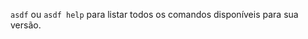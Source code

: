 <!--
    single source of truth.
    import commands list from master branch of repo.
    not amenable to docs supporting git refs. Solution to be determined.
 -->

`asdf` ou `asdf help` para listar todos os comandos disponíveis para sua versão.

[](https://raw.githubusercontent.com/asdf-vm/asdf/master/help.txt ":include")
